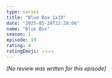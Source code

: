 ```yaml
---
type: series
title: "Blue Box 1x19"
date: "2025-05-28T22:28:06"
name: "Blue Box"
season: 1
episode: 19
rating: 4
ratingEmoji: ⭐️⭐️⭐️⭐️
---
```


*[No review was written for this episode]*
